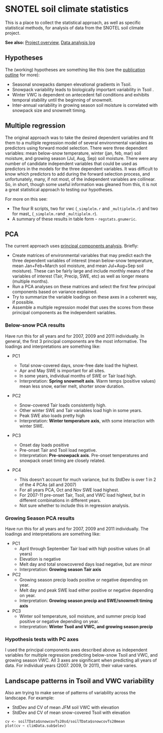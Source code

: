 # SNOTEL soil climate statistics

This is a place to collect the statistical approach, as well as specific statistical methods, for analysis of data from the SNOTEL soil climate project.

**See also:** [Project overview](soilclim_overview.md), [Data analysis log](soilclim_analysislog_1.md)

## Hypotheses

The (working) hypotheses are something like this (see the [publication
outline](soilclim_publicationoutline.md) for more):

- Seasonal snowpacks dampen elevational gradients in Tsoil.
- Snowpack variability leads to biologically important variability in Tsoil .
- Winter VWC is dependent on antecedent fall conditions and exhibits temporal stability until the beginning of snowmelt. 
- Inter-annual variability in growing season soil moisture is correlated with snowpack size and snowmelt timing.

## Multiple regression

The original approach was to take the desired dependent variables and
fit them to a multiple regression model of several environmental
variables as predictors using forward model selection. There were three
dependent variables: mean below-snow temperature, winter (jan, feb, mar)
soil moisture, and growing season (Jul, Aug, Sep) soil moisture. There
were any number of candidate independent variables that could be used as
predictors in the models for the three dependent variables. It was
difficult to know which predictors to add during the forward selection
process, and unfortunately, many, if not most, of the independent
variables are collinear. So, in short, though some useful information
was gleaned from this, it is not a great statistical approach to testing
our hypotheses.

For more on this see:

* The four R scripts, two for vwc (`_simplelm.r` and `_multiplelm.r`) and two for mast_ (`_simplelm.r`and `_multiplelm.r`).
* A summary of these results in table form - `regstats.gnumeric`.

## PCA

The current approach uses [principal components analysis](/math/math_pca.md). Briefly:

- Create matrices of environmental variables that may predict each the three dependent variables of interest (mean below-snow temperature, mean Jan+Feb+March soil moisture, and mean Jul+Aug+Sep soil moisture). These can be fairly large and include monthly means of the variables of interest (Tair, Precip, SWE, etc) as well as longer means (multiple months).
- Run a PCA analyses on these matrices and select the first few principal components based on variance explained.
- Try to summarize the variable loadings on these axes in a coherent way, if possible.
- Assemble a multiple regression model that uses the scores from these principal components as the independent variables.

### Below-snow PCA results

Have run this for all years and for 2007, 2009 and 2011 individually. In
general, the first 3 principal components are the most informative. The
loadings and interpretations are something like:

* PC1
  * Total snow-covered days, snow-free date load the highest.
  * Apr and May SWE is important for all sites.
  * In some years, individual months of SWE or Tair load high.
  * Interpretation: **Spring snowmelt axis**. Warm temps (positive values) mean less snow, earlier melt, shorter snow duration.

* PC2
  * Snow-covered Tair loads consistently high.
  * Other winter SWE and Tair variables load high in some years.
  * Peak SWE also loads pretty high
  * Interpretation: **Winter temperature axis**, with some interaction with winter SWE.

* PC3
  * Onset day loads positive
  * Pre-onset Tair and Tsoil load negative.
  * Interpretation: **Pre-snowpack axis**. Pre-onset temperatures and snowpack onset timing are closely related.

* PC4
  * This doesn't account for much variance, but its StdDev is over 1 in 2 of the 4 PCAs (all and 2007)
  * For all years PCA, Oct and Nov SWE load highest.
  * For 2007-11 pre-onset Tair, Tsoil, and VWC load highest, but in different combinations in different years.
  * Not sure whether to include this in regression analysis.

### Growing Season PCA results

Have run this for all years and for 2007, 2009 and 2011 individually.
The loadings and interpretations are something like:

* PC1
  * April through September Tair load with high positive values (in all years)
  * Elevation is negative
  * Melt day and total snowcovered days load negative, but are minor
  * Interpretation: **Growing season Tair axis**
* PC2
  * Growing season precip loads positive or negative depending on year.
  * Melt day and peak SWE load either positive or negative depending on year.
  * Interpretation: **Growing season precip and SWE/snowmelt timing axis**
* PC3
  * Winter soil temperature, soil moisture, and summer precip load positive or negative depending on year.
  * Interpretation: **Winter Tsoil and VWC, and growing season precip**

### Hypothesis tests with PC axes

I used the principal components axes described above as independent
variables for multiple regression predicting below-snow Tsoil and VWC,
and growing season VWC. All 3 axes are significant when predicting all
years of data. For individual years (2007. 2009, 0r 2011), their value
varies.

## Landscape patterns in Tsoil and VWC variability

Also am trying to make sense of patterns of variability across the
landscape. For example:

* StdDev and CV of mean JFM soil VWC with elevation
* StdDev and CV of mean snow-covered Tsoil with elevation

~~~{.r}
cv <- soilTData$snowcovTs20sd/soilTData$snowcovTs20mean
plot(cv ~ climData.sub$elev)
~~~
